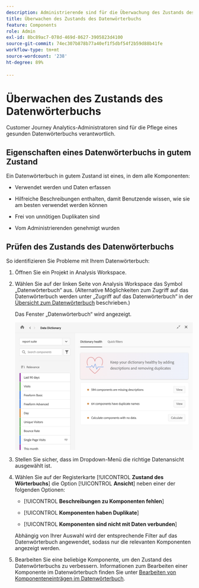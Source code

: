 ```yaml
---
description: Administrierende sind für die Überwachung des Zustands des Datenwörterbuchs zuständig. Dazu gehört auch, ob Komponenten Daten erfassen, genehmigt worden sind, Beschreibungen enthalten und frei von Duplikaten sind.
title: Überwachen des Zustands des Datenwörterbuchs
feature: Components
role: Admin
exl-id: 8bc89ac7-078d-469d-8627-3905823d4100
source-git-commit: 74ec307b878b77a40ef1f5dbf54f2b59d88b41fe
workflow-type: tm+mt
source-wordcount: '238'
ht-degree: 89%

---
```


# Überwachen des Zustands des Datenwörterbuchs

Customer Journey Analytics-Administratoren sind für die Pflege eines gesunden Datenwörterbuchs verantwortlich.

## Eigenschaften eines Datenwörterbuchs in gutem Zustand

Ein Datenwörterbuch in gutem Zustand ist eines, in dem alle Komponenten:

* Verwendet werden und Daten erfassen

* Hilfreiche Beschreibungen enthalten, damit Benutzende wissen, wie sie am besten verwendet werden können

* Frei von unnötigen Duplikaten sind

* Vom Administrierenden genehmigt wurden

## Prüfen des Zustands des Datenwörterbuchs

So identifizieren Sie Probleme mit Ihrem Datenwörterbuch:

1. Öffnen Sie ein Projekt in Analysis Workspace.

1. Wählen Sie auf der linken Seite von Analysis Workspace das Symbol „Datenwörterbuch“ aus. (Alternative Möglichkeiten zum Zugriff auf das Datenwörterbuch werden unter „Zugriff auf das Datenwörterbuch“ in der [Übersicht zum Datenwörterbuch](/help/components/data-dictionary/data-dictionary-overview.md) beschrieben.)

   Das Fenster „Datenwörterbuch“ wird angezeigt.

   ![Administratoransicht des Datenwörterbuchs](assets/data-dictionary-admin.png)

1. Stellen Sie sicher, dass im Dropdown-Menü die richtige Datenansicht ausgewählt ist.

1. Wählen Sie auf der Registerkarte [!UICONTROL **Zustand des Wörterbuchs**] die Option [!UICONTROL **Ansicht**] neben einer der folgenden Optionen:

   * [!UICONTROL **Beschreibungen zu Komponenten fehlen**]

   * [!UICONTROL **Komponenten haben Duplikate**]

   * [!UICONTROL **Komponenten sind nicht mit Daten verbunden**]

   Abhängig von Ihrer Auswahl wird der entsprechende Filter auf das Datenwörterbuch angewendet, sodass nur die relevanten Komponenten angezeigt werden.

1. Bearbeiten Sie eine beliebige Komponente, um den Zustand des Datenwörterbuchs zu verbessern. Informationen zum Bearbeiten einer Komponente im Datenwörterbuch finden Sie unter [Bearbeiten von Komponenteneinträgen im Datenwörterbuch](/help/components/data-dictionary/edit-entries-data-dictionary.md).
